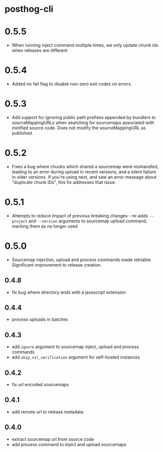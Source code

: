 # posthog-cli

# 0.5.5

- When running inject command multiple times, we only update chunk ids when releases are different

# 0.5.4

- Added no fail flag to disable non-zero exit codes on errors.

# 0.5.3

- Add support for ignoring public path prefixes appended by bundlers to sourceMappingURLs when searching for sourcemaps
  associated with minified source code. Does not modify the sourceMappingURL as published.

# 0.5.2

- Fixes a bug where chunks which shared a sourcemap were mishandled, leading to an error during upload in recent versions, and a silent
  failure in older versions. If you're using next, and saw an error message about "duplicate chunk IDs", this fix addresses that issue.

# 0.5.1

- Attempts to reduce impact of previous breaking changes - re-adds `--project` and `--version` arguments to sourcemap upload command, marking them as no longer used

# 0.5.0

- Sourcemap injection, upload and process commands made retriable. Significant improvement to release creation.

## 0.4.8

- fix bug where directory ends with a javascript extension

## 0.4.4

- process uploads in batches

## 0.4.3

- add `ignore` argument to sourcemap inject, upload and process commands
- add `skip_ssl_verification` argument for self-hosted instances

## 0.4.2

- fix url encoded sourcemaps

## 0.4.1

- add remote url to release metadata

## 0.4.0

- extract sourcemap url from source code
- add process command to inject and upload sourcemaps
